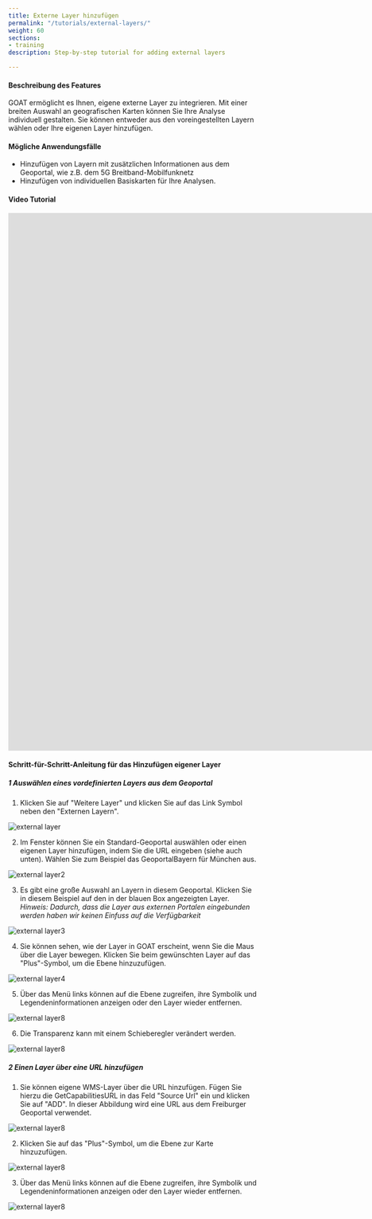 ```yaml
---
title: Externe Layer hinzufügen
permalink: "/tutorials/external-layers/"
weight: 60
sections:
- training
description: Step-by-step tutorial for adding external layers

---
```

#### Beschreibung des Features

GOAT ermöglicht es Ihnen, eigene externe Layer zu integrieren. Mit einer breiten Auswahl an geografischen Karten können Sie Ihre Analyse individuell gestalten. Sie können entweder aus den voreingestellten Layern wählen oder Ihre eigenen Layer hinzufügen.

#### Mögliche Anwendungsfälle

* Hinzufügen von Layern mit zusätzlichen Informationen aus dem Geoportal, wie z.B. dem 5G Breitband-Mobilfunknetz 
* Hinzufügen von individuellen Basiskarten für Ihre Analysen.

#### Video Tutorial
<iframe class="embed-responsive-item" src="https://player.vimeo.com/video/755032628" frameborder="0" webkitallowfullscreen mozallowfullscreen allowfullscreen data-uk-responsive width="1920" height="1080"></iframe>

#### Schritt-für-Schritt-Anleitung für das Hinzufügen eigener Layer

##### 1 Auswählen eines vordefinierten Layers aus dem Geoportal

1. Klicken Sie auf "Weitere Layer" und klicken Sie auf das Link Symbol neben den "Externen Layern".

<img src="/images/tutorials/External-layers/external-layer1-add-de.webp" alt="external layer" style="max-height:400px;"/>

2. Im Fenster können Sie ein Standard-Geoportal auswählen oder einen eigenen Layer hinzufügen, indem Sie die URL eingeben (siehe auch unten). Wählen Sie zum Beispiel das GeoportalBayern für München aus.

<img src="/images/tutorials/External-layers/external-layer2-geoportalchoose-de.webp" alt="external layer2" style="max-height:400px;"/>

3. Es gibt eine große Auswahl an Layern in diesem Geoportal. Klicken Sie in diesem Beispiel auf den in der blauen Box angezeigten Layer. _Hinweis: Dadurch, dass die Layer aus externen Portalen eingebunden werden haben wir keinen Einfuss auf die Verfügbarkeit_

<img src="/images/tutorials/External-layers/external-layer3-select-de.webp" alt="external layer3" style="max-height:400px;"/>

4.  Sie können sehen, wie der Layer in GOAT erscheint, wenn Sie die Maus über die Layer bewegen. Klicken Sie beim gewünschten Layer auf das "Plus"-Symbol, um die Ebene hinzuzufügen.

<img src="/images/tutorials/External-layers/external-layer4geoportalimport-de.webp" alt="external layer4" style="max-height:400px;"/>

5. Über das Menü links können auf die Ebene zugreifen, ihre Symbolik und Legendeninformationen anzeigen oder den Layer wieder entfernen. 

<img src="/images/tutorials/External-layers/external-layer8-addedfromgeoportal-de.webp" alt="external layer8" style="max-height:400px;"/>  

6. Die Transparenz kann mit einem Schieberegler verändert werden.
  
<img src="/images/tutorials/External-layers/external-layer9-changetransp-de.webp" alt="external layer8" style="max-height:400px;"/>


##### 2 Einen Layer über eine URL hinzufügen

1. Sie können eigene WMS-Layer über die URL hinzufügen. Fügen Sie hierzu die GetCapabilitiesURL in das Feld "Source Url" ein und klicken Sie auf "ADD". In dieser Abbildung wird eine URL aus dem Freiburger Geoportal verwendet.

<img src="/images/tutorials/External-layers/external-layer5-url-de.webp" alt="external layer8" style="max-height:400px;"/>

2. Klicken Sie auf das "Plus"-Symbol, um die Ebene zur Karte hinzuzufügen.

<img src="/images/tutorials/External-layers/external-layer6-importfromurl-de.webp" alt="external layer8" style="max-height:400px;"/>

3. Über das Menü links können auf die Ebene zugreifen, ihre Symbolik und Legendeninformationen anzeigen oder den Layer wieder entfernen.  

<img src="/images/tutorials/External-layers/external-layer7-addedfromurl-de.webp" alt="external layer8" style="max-height:400px;"/>







